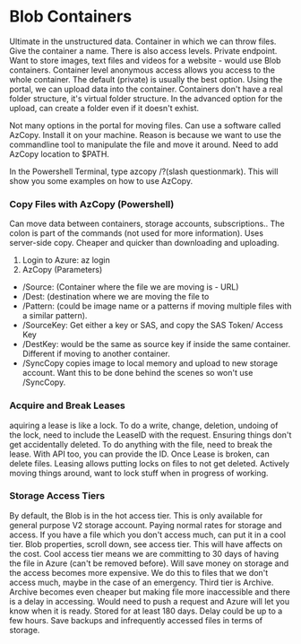 # Blob Containers

Ultimate in the unstructured data. Container in which we can throw files. Give the container a name. 
There is also access levels. Private endpoint. 
Want to store images, text files and videos for a website - would use Blob containers.
Container level anonymous access allows you access to the whole container.
The default (private) is usually the best option.
Using the portal, we can upload data into the container.
Containers don't have a real folder structure, it's virtual folder structure. 
In the advanced option for the upload, can create a folder even if it doesn't exhist.

Not many options in the portal for moving files. Can use a software called AzCopy. Install it on your machine. Reason is because we want to use the commandline tool to manipulate the file and move it around. Need to add AzCopy location to $PATH.

In the Powershell Terminal, type azcopy /?(slash questionmark). This will show you some examples on how to use AzCopy. 

### Copy Files with AzCopy (Powershell)
Can move data between containers, storage accounts, subscriptions.. 
The colon is part of the commands (not used for more information). Uses server-side copy. Cheaper and quicker than downloading and uploading.
1. Login to Azure: az login
2. AzCopy (Parameters)
 * /Source: (Container where the file we are moving is - URL)
 * /Dest: (destination where we are moving the file to
 * /Pattern: (could be image name or a patterns if moving multiple files with a similar pattern).
 * /SourceKey: Get either a key or SAS, and copy the SAS Token/ Access Key
 * /DestKey: would be the same as source key if inside the same container. Different if moving to another container.
 * /SyncCopy copies image to local memory and upload to new storage account. Want this to be done behind the scenes so won't use /SyncCopy.

### Acquire and Break Leases
aquiring a lease is like a lock. To do a write, change, deletion, undoing of the lock, need to include the LeaseID with the request. Ensuring things don't get accidentally deleted. To do anything with the file, need to break the lease. With API too, you can provide the ID. Once Lease is broken, can delete files. Leasing allows putting locks on files to not get deleted. Actively moving things around, want to lock stuff when in progress of working. 

### Storage Access Tiers
By default, the Blob is in the hot access tier. This is only available for general purpose V2 storage account. Paying normal rates for storage and access.
If you have a file which you don't access much, can put it in a cool tier. Blob properties, scroll down, see access tier. This will have affects on the cost. Cool access tier means we are committing to 30 days of having the file in Azure (can't be removed before). Will save money on storage and the access becomes more expensive. We do this to files that we don't access much, maybe in the case of an emergency. Third tier is Archive. Archive becomes even cheaper but making file more inaccessible and there is a delay in accessing. Would need to push a request and Azure will let you know when it is ready. Stored for at least 180 days. Delay could be up to a few hours. Save backups and infrequently accessed files in terms of storage.



